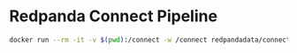 # Redpanda Connect Pipeline

```bash
docker run --rm -it -v $(pwd):/connect -w /connect redpandadata/connect:4.68 run -r "resources/*.yaml"
```
